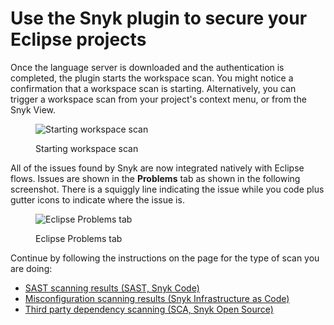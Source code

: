 # Use the Snyk plugin to secure your Eclipse projects

Once the language server is downloaded and the authentication is completed, the plugin starts the workspace scan. You might notice a confirmation that a workspace scan is starting. Alternatively, you can trigger a workspace scan from your project's context menu, or from the Snyk View.

<figure><img src="../../../.gitbook/assets/Screenshot 2022-10-19 at 09.02.25 (1).png" alt="Starting workspace scan"><figcaption><p>Starting workspace scan</p></figcaption></figure>

All of the issues found by Snyk are now integrated natively with Eclipse flows. Issues are shown in the **Problems** tab as shown in the following screenshot. There is a squiggly line indicating the issue while you code plus gutter icons to indicate where the issue is.

<figure><img src="../../../.gitbook/assets/Screenshot 2022-05-13 at 12.20.26.png" alt="Eclipse Problems tab"><figcaption><p>Eclipse Problems tab</p></figcaption></figure>

Continue by following the instructions on the page for the type of scan you are doing:

* [SAST scanning results (SAST, Snyk Code)](https://docs.snyk.io/ide-tools/eclipse-plugin/sast-scanning-results-sast-snyk-code)
* [Misconfiguration scanning results (Snyk Infrastructure as Code)](https://docs.snyk.io/ide-tools/eclipse-plugin/misconfiguration-scanning-results-snyk-infrastructure-as-code)
* [Third party dependency scanning (SCA, Snyk Open Source)](https://docs.snyk.io/ide-tools/eclipse-plugin/third-party-dependency-scanning-sca-snyk-open-source)
